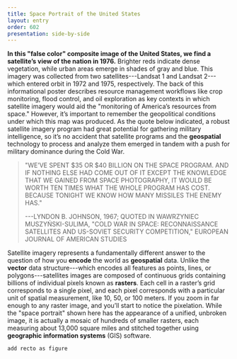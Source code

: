 ```yaml
---
title: Space Portrait of the United States
layout: entry
order: 602
presentation: side-by-side
---
```


**In this "false color" composite image of the United States, we find a satellite’s view of the nation in 1976.** Brighter reds indicate dense vegetation, while urban areas emerge in shades of gray and blue. This imagery was collected from two satellites---Landsat 1 and Landsat 2---which entered orbit in 1972 and 1975, respectively. The back of this informational poster describes resource management workflows like crop monitoring, flood control, and oil exploration as key contexts in which satellite imagery would aid the "monitoring of America’s resources from space." However, it’s important to remember the geopolitical conditions under which this map was produced. As the quote below indicated, a robust satellite imagery program had great potential for gathering military intelligence, so it’s no accident that satellite programs and the **geospatial** technology to process and analyze them emerged in tandem with a push for military dominance during the Cold War.

> "WE’VE SPENT $35 OR $40 BILLION ON THE SPACE PROGRAM. AND IF NOTHING ELSE HAD COME OUT OF IT EXCEPT THE KNOWLEDGE THAT WE GAINED FROM SPACE PHOTOGRAPHY, IT WOULD BE WORTH TEN TIMES WHAT THE WHOLE PROGRAM HAS COST. BECAUSE TONIGHT WE KNOW HOW MANY MISSILES THE ENEMY HAS." 
> 
> ---LYNDON B. JOHNSON, 1967; QUOTED IN WAWRZYNIEC MUSZYŃSKI-SULIMA, "COLD WAR IN SPACE: RECONNAISSANCE SATELLITES AND US-SOVIET SECURITY COMPETITION," EUROPEAN JOURNAL OF AMERICAN STUDIES

Satellite imagery represents a fundamentally different answer to the question of how you **encode** the world as **geospatial** data. Unlike the **vector** data structure---which encodes all features as points, lines, or polygons---satellites images are composed of continuous grids containing billions of individual pixels known as **rasters**. Each cell in a raster’s grid corresponds to a single pixel, and each pixel corresponds with a particular unit of spatial measurement, like 10, 50, or 100 meters. If you zoom in far enough to any raster image, and you’ll start to notice the pixelation. While the "space portrait" shown here has the appearance of a unified, unbroken image, it is actually a mosaic of hundreds of smaller rasters, each measuring about 13,000 square miles and stitched together using **geographic information systems** (GIS) software.

`add recto as figure`